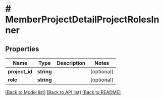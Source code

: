 # # MemberProjectDetailProjectRolesInner

## Properties

Name | Type | Description | Notes
------------ | ------------- | ------------- | -------------
**project_id** | **string** |  | [optional] 
**role** | **string** |  | [optional] 

[[Back to Model list]](../../README.md#documentation-for-models) [[Back to API list]](../../README.md#documentation-for-api-endpoints) [[Back to README]](../../README.md)


